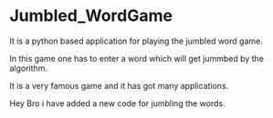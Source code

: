 # Jumbled_WordGame
It is a python based application for playing the jumbled word game.

In this game one has to enter a word which will get jummbed by the algorithm.

It is a very famous game and it has got many applications.

Hey Bro i have added a new code for jumbling the words.